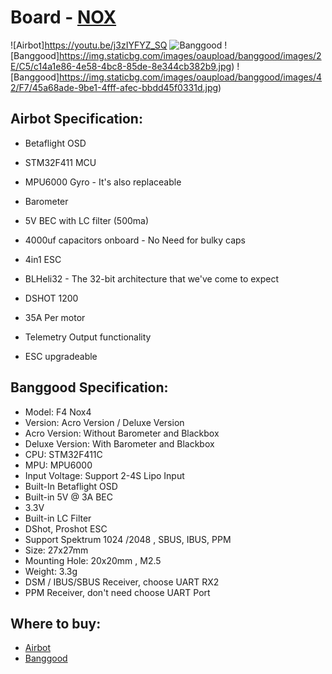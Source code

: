 # Board - [NOX](https://inavflight.com/shop/p/NOX)

![Airbot]https://youtu.be/j3zIYFYZ_SQ
![Banggood](https://img.staticbg.com/thumb/view/oaupload/banggood/images/A5/01/79d28a2c-ef4b-4e4f-bab6-14edf66bbb23.jpg)
![Banggood]https://img.staticbg.com/images/oaupload/banggood/images/2E/C5/c14a1e86-4e58-4bc8-85de-8e344cb382b9.jpg)
![Banggood]https://img.staticbg.com/images/oaupload/banggood/images/42/F7/45a68ade-9be1-4fff-afec-bbdd45f0331d.jpg)

## Airbot Specification:
* Betaflight OSD
* STM32F411 MCU
* MPU6000 Gyro - It's also replaceable
* Barometer
* 5V BEC with LC filter (500ma)
* 4000uf capacitors onboard - No Need for bulky caps
* 4in1 ESC

* BLHeli32 - The 32-bit architecture that we've come to expect
* DSHOT 1200
* 35A Per motor
* Telemetry Output functionality
* ESC upgradeable

## Banggood Specification:
* Model: F4 Nox4
* Version: Acro Version / Deluxe Version
* Acro Version: Without  Barometer and Blackbox
* Deluxe Version: With Barometer and Blackbox
* CPU: STM32F411C
* MPU: MPU6000
* Input Voltage: Support 2-4S Lipo Input
* Built-In Betaflight OSD
* Built-in 5V @ 3A BEC
* 3.3V
* Built-in LC Filter
* DShot, Proshot ESC
* Support Spektrum 1024 /2048 , SBUS, IBUS, PPM 
* Size: 27x27mm
* Mounting Hole: 20x20mm , M2.5
* Weight: 3.3g
* DSM / IBUS/SBUS Receiver, choose UART RX2
* PPM Receiver, don't need choose UART Port


## Where to buy:
* [Airbot](https://store.myairbot.com/noxv2.html)
* [Banggood](https://www.banggood.com/nl/20x20mm-Betaflight-F4-Noxe-MPU6000-Flight-Controller-AIO-OSD-5V-BEC-Built-in-LC-Filter-for-RC-Drone-p-1310419.html)
